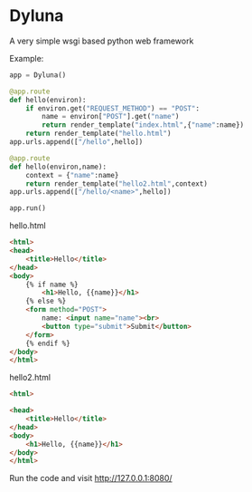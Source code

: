 # Dyluna
A very simple wsgi based python web framework

Example:
```python
app = Dyluna()

@app.route
def hello(environ):
	if environ.get("REQUEST_METHOD") == "POST":
		name = environ["POST"].get("name")
		return render_template("index.html",{"name":name})
	return render_template("hello.html")
app.urls.append(["/hello",hello])

@app.route
def hello(environ,name):
	context = {"name":name}
	return render_template("hello2.html",context)
app.urls.append(["/hello/<name>",hello])

app.run()
```
hello.html
```html
<html>
<head>
	<title>Hello</title>
</head>
<body>
	{% if name %}
		<h1>Hello, {{name}}</h1>
	{% else %}
	<form method="POST">
		name: <input name="name"><br>
        <button type="submit">Submit</button>
	</form>
	{% endif %}
</body>
</html>
```
hello2.html
```html
<html>

<head>
	<title>Hello</title>
</head>
<body>
	<h1>Hello, {{name}}</h1>
</body>
</html>
```
Run the code and visit http://127.0.0.1:8080/
